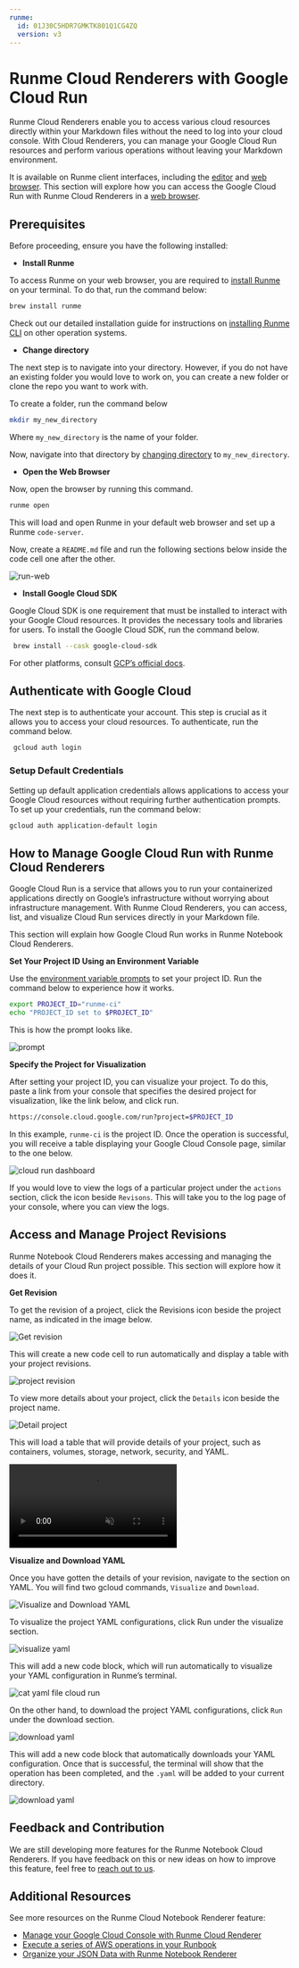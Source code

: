```yaml
---
runme:
  id: 01J30C5HDR7GMKTK801Q1CG4ZQ
  version: v3
---
```


# Runme Cloud Renderers with Google Cloud Run

Runme Cloud Renderers enable you to access various cloud resources directly within your Markdown files without the need to log into your cloud console. With Cloud Renderers, you can manage your Google Cloud Run resources and perform various operations without leaving your Markdown environment.

It is available on Runme client interfaces, including the [editor](../../installation/installrunme.md) and [web browser](../../installation/web.md). This section will explore how you can access the Google Cloud Run with Runme Cloud Renderers in a [web browser](../../installation/web.md).

## Prerequisites

Before proceeding, ensure you have the following installed:

- **Install Runme**

To access Runme on your web browser, you are required to [install Runme](../../installation/runmecli.md) on your terminal. To do that, run the command below:

```sh {"id":"01J30C5KDGY6TVVXPNHWKZPTYX"}
brew install runme
```

Check out our detailed installation guide for instructions on [installing Runme CLI](../../installation/runmecli.md) on other operation systems.

- **Change directory**

The next step is to navigate into your directory. However,  if you do not have an existing folder you would love to work on, you can create a new folder or clone the repo you want to work with.

To create a folder, run the command below

```sh {"id":"01J30C7QTHM2G24NEC35E4S73H"}
mkdir my_new_directory
```

Where `my_new_directory` is the name of your folder.

Now, navigate into that directory by [changing directory](https://docs-runme-qner5rfvu-stateful.vercel.app/configuration/cell-level#cells-current-working-directory) to `my_new_directory`.

- **Open the Web Browser**

Now, open the browser by running this command.

```sh {"id":"01J30CA4QFZYDHMZ5HDGHN25GC"}
runme open
```

This will load and open Runme in your default web browser and set up a Runme `code-server`.

Now, create a `README.md` file and run the following sections below inside the code cell one after the other.

![run-web](../../../static/img/Integration/runme-web.png)

- **Install Google Cloud SDK**

Google Cloud SDK is one requirement that must be installed to interact with your Google Cloud resources. It provides the necessary tools and libraries for users. To install the Google Cloud SDK, run the command below.

```sh {"id":"01J30CCFHFS85QHXHTAWY4SX9R"}
 brew install --cask google-cloud-sdk
```

For other platforms, consult [GCP’s official docs](https://cloud.google.com/sdk/docs/install).

## Authenticate with Google Cloud

The next step is to authenticate your account. This step is crucial as it allows you to access your cloud resources. To authenticate, run the command below.

```sh {"id":"01J30CDKZXE7WTCFRWQWVD0HFT"}
 gcloud auth login
```

### Setup Default Credentials

Setting up default application credentials allows applications to access your Google Cloud resources without requiring further authentication prompts. To set up your credentials, run the command below:

```sh {"id":"01J30CEYAFZ3SYETTDZ0Q91GTN"}
gcloud auth application-default login
```

## How to Manage Google Cloud Run with Runme Cloud Renderers

Google Cloud Run is a service that allows you to run your containerized applications directly on Google’s infrastructure without worrying about infrastructure management. With Runme Cloud Renderers, you can access, list, and visualize Cloud Run services directly in your Markdown file.

This section will explain how Google Cloud Run works in Runme Notebook Cloud Renderers.

**Set Your Project ID Using an Environment Variable**

Use the [environment variable prompts](../../getting-started/features#environment-variable-prompts) to set your project ID. Run the command below to experience how it works.

```sh {"id":"01J30CGS5MMDB865SCNVZNDJGH"}
export PROJECT_ID="runme-ci"
echo "PROJECT_ID set to $PROJECT_ID"
```

This is how the prompt looks like.

![prompt](../../../static/img/Integration/runme-set-var.png)

**Specify the Project for Visualization**

After setting your project ID, you can visualize your project. To do this, paste a link from your console that specifies the desired project for visualization, like the link below, and click run.

```sh {"id":"01J30CJ5PP340ZDBW66H4V50KE"}
https://console.cloud.google.com/run?project=$PROJECT_ID
```

In this example, `runme-ci` is the project ID.
Once the operation is successful, you will receive a table displaying your Google Cloud Console page, similar to the one below.

![cloud run dashboard](../../../static/img/Integration/runme-web-console.png)

If you would love to view the logs of a particular project under the `actions` section, click the icon beside `Revisons`. This will take you to the log page of your console, where you can view the logs.

## Access and Manage Project Revisions

Runme Notebook Cloud Renderers makes accessing and managing the details of your Cloud Run project possible. This section will explore how it does it.

**Get Revision**

To get the revision of a project, click the Revisions icon beside the project name, as indicated in the image below.

![Get revision](../../../static/img/Integration/runme-web-revisions.png)

This will create a new code cell to run automatically and display a table with your project revisions.

![project revision](../../../static/img/Integration/runme-web-cloud-run.png)

To view more details about your project, click the `Details` icon beside the project name.

![Detail project](../../../static/img/Integration/runme-web-cloudrun-details.png)

This will load a table that will provide details of your project, such as containers, volumes, storage, network, security, and YAML.

<video autoPlay loop muted playsInline controls>
  <source src="/videos/runme-revision-cloudrun.mp4" type="video/mp4" />
  <source src="/videos/runme-revision-cloudrun.webm" type="video/webm" />
</video>

**Visualize and Download YAML**

Once you have gotten the details of your revision, navigate to the section on YAML.
You will find two gcloud commands, `Visualize` and `Download`.

![Visualize and Download YAML](../../../static/img/Integration/runme-web-cloud-run-yaml.png)

To visualize the project YAML configurations, click Run under the visualize section.

![visualize yaml](../../../static/img/Integration/runme-web-cloud-run-visualize.png)

This will add a new code block, which will run automatically to visualize your YAML configuration in Runme’s terminal.

![cat yaml file cloud run](../../../static/img/Integration/runme-web-cloud-run-visualize-terminal.png)

On the other hand, to download the project YAML configurations, click `Run` under the download section.

![download yaml](../../../static/img/Integration/runme-web-download-yaml.png)

This will add a new code block that automatically downloads your YAML configuration. Once that is successful, the terminal will show that the operation has been completed, and the `.yaml` will be added to your current directory.

![download yaml](../../../static/img/Integration/runme-web-cloud-run-download-yaml.png)

## Feedback and Contribution

We are still developing more features for the Runme Notebook Cloud Renderers. If you have feedback on this or new ideas on how to improve this feature, feel free to [reach out to us](https://github.com/stateful/runme?tab=readme-ov-file#feedback).

## Additional Resources

See more resources on the Runme Cloud Notebook Renderer feature:

- [Manage your Google Cloud Console with Runme Cloud Renderer](../cloud-render/gcp.md)
- [Execute a series of AWS operations in your Runbook](../cloud-render/aws.md)
- [Organize your JSON Data with Runme Notebook Renderer](../data-rendering.md)
